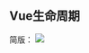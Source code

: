 ## Vue生命周期

简版：
![](/images/lifecycle.png)

<Catalogue :dataSource="[
    {
        title:'开篇：Vue.js的精髓——组件',
        link:'01-开篇：Vue.js的精髓——组件.html'
    },
    {
        title:'基础：Vue.js 组件的三个 API：prop、event、slot',
        link:'02-基础：Vue.js组件的三个API：prop、event、slot.html'
    },
    {
        title:'组件的通信 1：provide / inject',
        link:'03-组件的通信1：provide-inject.html'
    },
    {
        title:'组件的通信 2：派发与广播——自行实现 dispatch 和 broadcast 方法',
        link:'04-组件的通信2：派发与广播——自行实现dispatch和broadcast方法.html'
    },
    {
        title:'实战 1：具有数据校验功能的表单组件——Form',
        link:'05-实战1：具有数据校验功能的表单组件——Form.html'
    },
    {
        title:'组件的通信 3：找到任意组件实例——findComponents 系列方法',
        link:'06-组件的通信3：找到任意组件实例——findComponents系列方法.html'
    },
    {
        title:'实战 2：组合多选框组件——CheckboxGroup & Checkbox',
        link:'07-实战2：组合多选框组件——CheckboxGroup&Checkbox.html'
    },
    {
        title:'Vue 的构造器——extend 与手动挂载——$mount',
        link:'08-Vue的构造器——extend与手动挂载——mount.html'
    },
    {
        title:'实战 3：动态渲染 .vue 文件的组件—— Display',
        link:'09-实战3：动态渲染.vue文件的组件——Display.html'
    },
    {
        title:'实战 4：全局提示组件——$Alert',
        link:'10-实战4：全局提示组件——Alert.html'
    },
    {
        title:'更灵活的组件：Render 函数与 Functional Render',
        link:'11-更灵活的组件：Render函数与Functional-Render.html'
    },
    {
        title:'实战 5：可用 Render 自定义列的表格组件——Table',
        link:'12-实战5：可用Render自定义列的表格组件——Table.html'
    },
    {
        title:'实战 6：可用 slot-scope 自定义列的表格组件——Table',
        link:'13-实战6：可用slot-scope自定义列的表格组件——Table.html'
    },
    {
        title:'递归组件与动态组件',
        link:'14-递归组件与动态组件.html'
    },
    {
        title:'实战 7：树形控件——Tree',
        link:'15-实战7：树形控件——Tree.html'
    },
    {
        title:'拓展：Vue.js 容易忽略的 API 详解',
        link:'16-拓展：Vue.js容易忽略的API详解.html'
    },
    {
        title:'拓展：Vue.js 面试、常见问题答疑',
        link:'17-拓展：Vue.js面试、常见问题答疑.html'
    },
    {
        title:'拓展：如何做好一个开源项目（上篇）',
        link:'18-拓展：如何做好一个开源项目（上篇）.html'
    },
    {
        title:'拓展：如何做好一个开源项目（下篇）',
        link:'19-拓展：如何做好一个开源项目（下篇）.html'
    },
    {
        title:'写在最后',
        link:'20-写在最后.html'
    }
]"></Catalogue>
